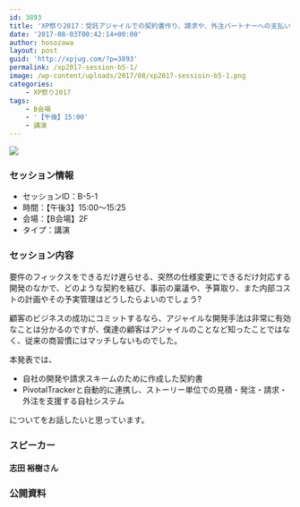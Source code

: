```yaml
---
id: 3893
title: 'XP祭り2017：受託アジャイルでの契約書作り、請求や、外注パートナーへの支払いスキームまで (志田 裕樹さん)'
date: '2017-08-03T00:42:14+00:00'
author: hosozawa
layout: post
guid: 'http://xpjug.com/?p=3893'
permalink: /xp2017-session-b5-1/
image: /wp-content/uploads/2017/08/xp2017-sessioin-b5-1.png
categories:
    - XP祭り2017
tags:
    - B会場
    - '【午後】15:00'
    - 講演
---
```


![](http://xpjug.com/wp-content/uploads/2017/08/xp2017-sessioin-b5-1.png)

### セッション情報

- セッションID：B-5-1
- 時間：【午後3】15:00～15:25
- 会場：【B会場】2F
- タイプ：講演

### セッション内容

要件のフィックスをできるだけ遅らせる、突然の仕様変更にできるだけ対応する開発のなかで、どのような契約を結び、事前の稟議や、予算取り、また内部コストの計画やその予実管理はどうしたらよいのでしょう?

顧客のビジネスの成功にコミットするなら、アジャイルな開発手法は非常に有効なことは分かるのですが、僕達の顧客はアジャイルのことなど知ったことではなく、従来の商習慣にはマッチしないものでした。

本発表では、

- 自社の開発や請求スキームのために作成した契約書
- PivotalTrackerと自動的に連携し、ストーリー単位での見積・発注・請求・外注を支援する自社システム

についてをお話したいと思っています。

### スピーカー

#### 志田 裕樹さん

### 公開資料

<script async="" class="speakerdeck-embed" data-id="bf519122218a47028a2b49ae339e8517" data-ratio="1.33333333333333" src="//speakerdeck.com/assets/embed.js"></script>